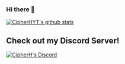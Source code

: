 ### Hi there 👋

[![CipherHYT's github stats](https://github-readme-stats.vercel.app/api?username=cipherhyt&show_icons=true&theme=radical)](https://github.com/anuraghazra/github-readme-stats)

## Check out my Discord Server!
[![CipherH's Discord](https://i.imgur.com/oFZztDm.jpg)](https://invite.gg/cipherh)

<!--
**CipherHYT/CipherHYT** is a ✨ _special_ ✨ repository because its `README.md` (this file) appears on your GitHub profile.

Here are some ideas to get you started:

- 🔭 I’m currently working on ...
- 🌱 I’m currently learning ...
- 👯 I’m looking to collaborate on ...
- 🤔 I’m looking for help with ...
- 💬 Ask me about ...
- 📫 How to reach me: ...
- 😄 Pronouns: ...
- ⚡ Fun fact: ...
-->
